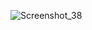 ![Screenshot_38](https://github.com/saem10/Flutter_project/assets/113634540/bca938ad-99db-42b4-adde-8a0b5f11a2f5)
